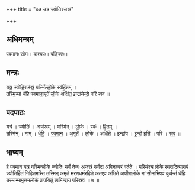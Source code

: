 +++
title = "०७ यत्र ज्योतिरजस्रं"

+++
## अधिमन्त्रम्
पवमानः सोमः। कश्यपः। पङ्क्तिः।

## मन्त्रः
यत्र॒ ज्योति॒रज॑स्रं॒ यस्मिँ॑ल्लो॒के स्व॑र्हि॒तम् ।  
तस्मि॒न्मां धे॑हि पवमाना॒मृते॑ लो॒के अक्षि॑त॒ इन्द्रा॑येन्दो॒ परि॑ स्रव ॥

## पदपाठः
यत्र॑ । ज्योतिः॑ । अज॑स्रम् । यस्मि॑न् । लो॒के । स्वः॑ । हि॒तम् ।  
तस्मि॑न् । माम् । धे॒हि॒ । प॒व॒मा॒न॒ । अ॒मृते॑ । लो॒के । अक्षि॑ते । इन्द्रा॑य । इ॒न्दो॒ इति॑ । परि॑ । स्र॒व॒ ॥

## भाष्यम्
हे पवमान यत्र यस्मिन्लोके ज्योतिः सर्वं तेजः अजस्रं सर्वदा अविनश्वरं वर्तते । यस्मिंश्च लोके स्वरादित्याख्यं ज्योतिर्हितं निहितमस्ति तस्मिन् अमृते मरणधर्मरहिते अतएव अक्षिते अक्षीणलोके मां सोमाभिषवं कुर्वन्तं धेहि तस्मान्मामुत्तमलोकं प्रापयितुं त्वमिन्द्राय परिस्रव ॥ ७ ॥